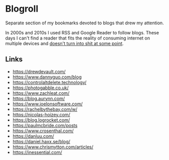# Blogroll

Separate section of my bookmarks devoted to blogs that drew my attention.

In 2000s and 2010s I used RSS and Google Reader to follow blogs. These days I can't find a reader that fits the reality of consuming internet on multiple devices and [doesn't turn into shit at some point](https://www.pcmag.com/news/feedly-faces-backlash-over-protest-tracking-ai-models).

## Links

- https://drewdevault.com/
- https://www.dannyguo.com/blog
- https://controlaltdelete.technology/
- https://photogabble.co.uk/
- https://www.zachleat.com/
- https://blog.aurynn.com/
- https://www.joelonsoftware.com/
- https://rachelbythebay.com/w/
- https://nicolas-hoizey.com/
- https://blog.logrocket.com/
- https://paulmcbride.com/posts
- https://www.crosenthal.com/
- https://danluu.com/
- https://daniel.haxx.se/blog/
- https://www.chrismytton.com/articles/
- https://inessential.com/

